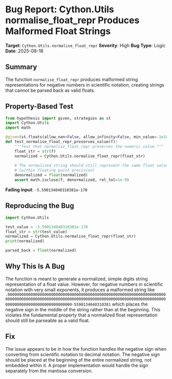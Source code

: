 # Bug Report: Cython.Utils normalise_float_repr Produces Malformed Float Strings

**Target**: `Cython.Utils.normalise_float_repr`
**Severity**: High
**Bug Type**: Logic
**Date**: 2025-08-18

## Summary

The function `normalise_float_repr` produces malformed string representations for negative numbers in scientific notation, creating strings that cannot be parsed back as valid floats.

## Property-Based Test

```python
from hypothesis import given, strategies as st
import Cython.Utils
import math

@given(st.floats(allow_nan=False, allow_infinity=False, min_value=-1e10, max_value=1e10))
def test_normalise_float_repr_preserves_value(f):
    """Test that normalise_float_repr preserves the numeric value."""
    float_str = str(f)
    normalized = Cython.Utils.normalise_float_repr(float_str)
    
    # The normalized string should still represent the same float value
    # (within floating point precision)
    denormalized = float(normalized)
    assert math.isclose(f, denormalized, rel_tol=1e-9)
```

**Failing input**: `-5.590134040310381e-170`

## Reproducing the Bug

```python
import Cython.Utils

test_value = -5.590134040310381e-170
float_str = str(test_value)
normalized = Cython.Utils.normalise_float_repr(float_str)
print(normalized)

parsed_back = float(normalized)
```

## Why This Is A Bug

The function is meant to generate a normalized, simple digits string representation of a float value. However, for negative numbers in scientific notation with very small exponents, it produces a malformed string like `.000000000000000000000000000000000000000000000000000000000000000000000000000000000000000000000000000000000000000000000000000000000000000000000000000000000000000000000000-5590134040310381` which places the negative sign in the middle of the string rather than at the beginning. This violates the fundamental property that a normalized float representation should still be parseable as a valid float.

## Fix

The issue appears to be in how the function handles the negative sign when converting from scientific notation to decimal notation. The negative sign should be placed at the beginning of the entire normalized string, not embedded within it. A proper implementation would handle the sign separately from the mantissa conversion.